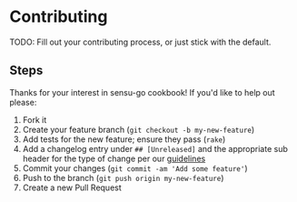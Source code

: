 Contributing
============

TODO: Fill out your contributing process, or just stick with the default.

Steps
-----

Thanks for your interest in sensu-go cookbook! If you'd like to help out please:

1. Fork it
1. Create your feature branch (`git checkout -b my-new-feature`)
1. Add tests for the new feature; ensure they pass (`rake`)
1. Add a changelog entry under `## [Unreleased]` and the appropriate sub header for the type of change per our [guidelines](https://github.com/sensu-plugins/community/blob/master/HOW_WE_CHANGELOG.md)
1. Commit your changes (`git commit -am 'Add some feature'`)
1. Push to the branch (`git push origin my-new-feature`)
1. Create a new Pull Request
